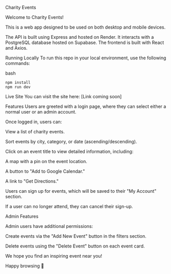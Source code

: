 Charity Events

Welcome to Charity Events!

This is a web app designed to be used on both desktop and mobile devices.

The API is built using Express and hosted on Render. It interacts with a PostgreSQL database hosted on Supabase. The frontend is built with React and Axios.

Running Locally
To run this repo in your local environment, use the following commands:

bash

```
npm install
npm run dev
```
Live Site
You can visit the site here: [Link coming soon]

Features
Users are greeted with a login page, where they can select either a normal user or an admin account.

Once logged in, users can:

View a list of charity events.

Sort events by city, category, or date (ascending/descending).

Click on an event title to view detailed information, including:

A map with a pin on the event location.

A button to "Add to Google Calendar."

A link to "Get Directions."

Users can sign up for events, which will be saved to their "My Account" section.

If a user can no longer attend, they can cancel their sign-up.

Admin Features

Admin users have additional permissions:

Create events via the "Add New Event" button in the filters section.

Delete events using the "Delete Event" button on each event card.

We hope you find an inspiring event near you!

Happy browsing 🎉
